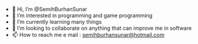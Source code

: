 - 👋 Hi, I’m @SemihBurhanSunar
- 👀 I’m interested in programming and game programming
- 🌱 I’m currently learning many things
- 💞️ I’m looking to collaborate on anything that can improve me in software
- 📫 How to reach me e mail : semihburhansunar@hotmail.com

<!---
4231DEV/4231DEV is a ✨ special ✨ repository because its `README.md` (this file) appears on your GitHub profile.
You can click the Preview link to take a look at your changes.
--->
